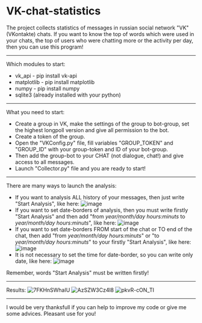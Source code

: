 # VK-chat-statistics
The project collects statistics of messages in russian social network "VK" (VKontakte) chats.
If you want to know the top of words which were used in your chats, the top of users who were chatting more or the activity per day, then you can use this program!

---
Which modules to start:
- vk_api - pip install vk-api
- matplotlib - pip install matplotlib
- numpy - pip install numpy
- sqlite3 (already installed with your python)

---
What you need to start:
- Create a group in VK, make the settings of the group to bot-group, set the highest longpoll version and give all permission to the bot.
- Create a token of the group.
- Open the "VKConfig.py" file, fill variables "GROUP_TOKEN" and "GROUP_ID" with your group-token and ID of your bot-group.
- Then add the group-bot to your CHAT (not dialogue, chat!) and give access to all messages.
- Launch "Collector.py" file and you are ready to start!

---
There are many ways to launch the analysis:
- If you want to analysis ALL history of your messages, then just write "Start Analysis", like here:
![image](https://user-images.githubusercontent.com/62260405/114281015-aa447980-9a44-11eb-8fc6-2765d45dfa30.png)
- If you want to set date-borders of analysis, then you must write firstly "Start Analysis" and then add "from *year/month/day hours:minuts* to *year/month/day hours:minuts*", like here:
![image](https://user-images.githubusercontent.com/62260405/114281058-e1b32600-9a44-11eb-9090-3a22a88b78b1.png)
- If you want to set date-borders FROM start of the chat or TO end of the chat, then add "from *year/month/day hours:minuts*" or "to *year/month/day hours:minuts*" to your firstly "Start Analysis", like here:
![image](https://user-images.githubusercontent.com/62260405/114281100-17f0a580-9a45-11eb-8904-3859a24410be.png)
- It is not necessary to set the time for date-border, so you can write only date, like here:
![image](https://user-images.githubusercontent.com/62260405/114281400-d8c35400-9a46-11eb-8469-f622fc1b12e7.png)

Remember, words "Start Analysis" must be written firstly!

---
Results:
![7FKHnSWhaIU](https://user-images.githubusercontent.com/62260405/114281291-3dca7a00-9a46-11eb-9221-43793ede88e1.jpg)
![AzSZW3Cz4l8](https://user-images.githubusercontent.com/62260405/114281314-4e7af000-9a46-11eb-8a63-81814773cc94.jpg)
![pkvR-cON_TI](https://user-images.githubusercontent.com/62260405/114281317-5044b380-9a46-11eb-9a80-4ac20ac82e45.jpg)

---
I would be very thanksfull if you can help to improve my code or give me some advices. Pleasant use for you!
